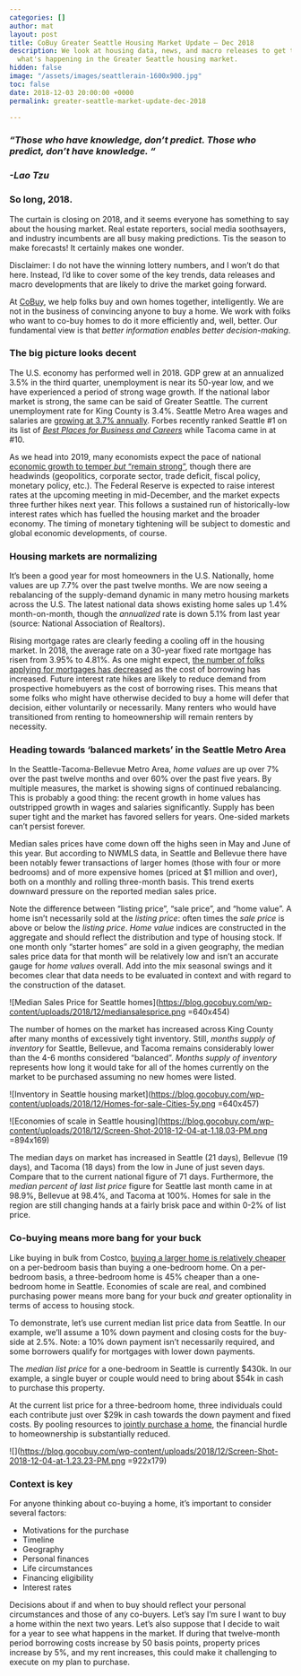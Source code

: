 ```yaml
---
categories: []
author: mat
layout: post
title: CoBuy Greater Seattle Housing Market Update – Dec 2018
description: We look at housing data, news, and macro releases to get the skinny on
  what's happening in the Greater Seattle housing market.
hidden: false
image: "/assets/images/seattlerain-1600x900.jpg"
toc: false
date: 2018-12-03 20:00:00 +0000
permalink: greater-seattle-market-update-dec-2018

---
```

### _“Those who have knowledge, don’t predict. Those who predict, don’t have knowledge. “_

### _-Lao Tzu_

### So long, 2018.

The curtain is closing on 2018, and it seems everyone has something to say about the housing market. Real estate reporters, social media soothsayers, and industry incumbents are all busy making predictions. Tis the season to make forecasts! It certainly makes one wonder.

Disclaimer: I do not have the winning lottery numbers, and I won’t do that here. Instead, I’d like to cover some of the key trends, data releases and macro developments that are likely to drive the market going forward.

At [CoBuy](http://www.gocobuy.com), we help folks buy and own homes together, intelligently. We are not in the business of convincing anyone to buy a home. We work with folks who want to co-buy homes to do it more efficiently and, well, better. Our fundamental view is that _better information enables better decision-making_.

### The big picture looks decent

The U.S. economy has performed well in 2018. GDP grew at an annualized 3.5% in the third quarter, unemployment is near its 50-year low, and we have experienced a period of strong wage growth. If the national labor market is strong, the same can be said of Greater Seattle. The current unemployment rate for King County is 3.4%. Seattle Metro Area wages and salaries are [growing at 3.7% annually](https://www.bls.gov/regions/west/news-release/employmentcostindex_seattle.htm). Forbes recently ranked Seattle #1 on its list of [_Best Places for Business and Careers_](https://www.forbes.com/pictures/5bca215831358e6c8b006a09/10-tacoma-wash/#5463e5601301) while Tacoma came in at #10.

As we head into 2019, many economists expect the pace of national [economic growth to temper _but_ “remain strong”](http://www.oecd.org/eco/outlook/economic-forecast-summary-united-states-oecd-economic-outlook.pdf), though there are headwinds (geopolitics, corporate sector, trade deficit, fiscal policy, monetary policy, etc.). The Federal Reserve is expected to raise interest rates at the upcoming meeting in mid-December, and the market expects three further hikes next year. This follows a sustained run of historically-low interest rates which has fuelled the housing market and the broader economy. The timing of monetary tightening will be subject to domestic and global economic developments, of course.

### Housing markets are normalizing

It’s been a good year for most homeowners in the U.S. Nationally, home values are up 7.7% over the past twelve months. We are now seeing a rebalancing of the supply-demand dynamic in many metro housing markets across the U.S. The latest national data shows existing home sales up 1.4% month-on-month, though the _annualized_ rate is down 5.1% from last year (source: National Association of Realtors).

Rising mortgage rates are clearly feeding a cooling off in the housing market. In 2018, the average rate on a 30-year fixed rate mortgage has risen from 3.95% to 4.81%. As one might expect, [the number of folks applying for mortgages has decreased](https://www.cnbc.com/2018/11/28/weekly-mortgage-applications-rise-5point5percent-as-homebuyers-edge-back-in.html) as the cost of borrowing has increased. Future interest rate hikes are likely to reduce demand from prospective homebuyers as the cost of borrowing rises. This means that some folks who might have otherwise decided to buy a home will defer that decision, either voluntarily or necessarily. Many renters who would have transitioned from renting to homeownership will remain renters by necessity.

### Heading towards ‘balanced markets’ in the Seattle Metro Area

In the Seattle-Tacoma-Bellevue Metro Area, _home values_ are up over 7% over the past twelve months and over 60% over the past five years. By multiple measures, the market is showing signs of continued rebalancing. This is probably a good thing: the recent growth in home values has outstripped growth in wages and salaries significantly. Supply has been super tight and the market has favored sellers for years. One-sided markets can’t persist forever.

Median sales prices have come down off the highs seen in May and June of this year. But according to NWMLS data, in Seattle and Bellevue there have been notably fewer transactions of larger homes (those with four or more bedrooms) and of more expensive homes (priced at $1 million and over), both on a monthly and rolling three-month basis. This trend exerts downward pressure on the reported median sales price.

Note the difference between “listing price”, “sale price”, and “home value”. A home isn’t necessarily sold at the _listing price_: often times the _sale price_ is above or below the _listing price_. _Home value_ indices are constructed in the aggregate and should reflect the distribution and type of housing stock. If one month only “starter homes” are sold in a given geography, the median sales price data for that month will be relatively low and isn’t an accurate gauge for _home values_ overall. Add into the mix seasonal swings and it becomes clear that data needs to be evaluated in context and with regard to the construction of the dataset.

![Median Sales Price for Seattle homes](https://blog.gocobuy.com/wp-content/uploads/2018/12/mediansalesprice.png =640x454)

The number of homes on the market has increased across King County after many months of excessively tight inventory. Still, _months supply of inventory_ for Seattle, Bellevue, and Tacoma remains considerably lower than the 4-6 months considered “balanced”. _Months supply of inventory_ represents how long it would take for all of the homes currently on the market to be purchased assuming no new homes were listed.

![Inventory in Seattle housing market](https://blog.gocobuy.com/wp-content/uploads/2018/12/Homes-for-sale-Cities-5y.png =640x457)

![Economies of scale in Seattle housing](https://blog.gocobuy.com/wp-content/uploads/2018/12/Screen-Shot-2018-12-04-at-1.18.03-PM.png =894x169)

The median days on market has increased in Seattle (21 days), Bellevue (19 days), and Tacoma (18 days) from the low in June of just seven days. Compare that to the current national figure of 71 days. Furthermore, the _median percent of last list price_ figure for Seattle last month came in at 98.9%, Bellevue at 98.4%, and Tacoma at 100%. Homes for sale in the region are still changing hands at a fairly brisk pace and within 0-2% of list price.

### Co-buying means more bang for your buck

Like buying in bulk from Costco, [buying a larger home is relatively cheaper](https://blog.gocobuy.com/economies-scale-housing/) on a per-bedroom basis than buying a one-bedroom home. On a per-bedroom basis, a three-bedroom home is 45% cheaper than a one-bedroom home in Seattle. Economies of scale are real, and combined purchasing power means more bang for your buck _and_ greater optionality in terms of access to housing stock.

To demonstrate, let’s use current median list price data from Seattle. In our example, we’ll assume a 10% down payment and closing costs for the buy-side at 2.5%. Note: a 10% down payment isn’t necessarily required, and some borrowers qualify for mortgages with lower down payments.

The _median list price_ for a one-bedroom in Seattle is currently $430k. In our example, a single buyer or couple would need to bring about $54k in cash to purchase this property.

At the current list price for a three-bedroom home, three individuals could each contribute just over $29k in cash towards the down payment and fixed costs. By pooling resources to [jointly purchase a home](https://blog.gocobuy.com/how-to-split-ownership-between-co-owners/), the financial hurdle to homeownership is substantially reduced.

![](https://blog.gocobuy.com/wp-content/uploads/2018/12/Screen-Shot-2018-12-04-at-1.23.23-PM.png =922x179)

### Context is key

For anyone thinking about co-buying a home, it’s important to consider several factors:

* Motivations for the purchase
* Timeline
* Geography
* Personal finances
* Life circumstances
* Financing eligibility
* Interest rates

Decisions about if and when to buy should reflect your personal circumstances and those of any co-buyers. Let’s say I’m sure I want to buy a home within the next two years. Let’s also suppose that I decide to wait for a year to see what happens in the market. If during that twelve-month period borrowing costs increase by 50 basis points, property prices increase by 5%, and my rent increases, this could make it challenging to execute on my plan to purchase.